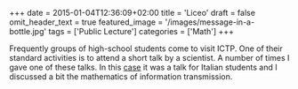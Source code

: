 +++
date = 2015-01-04T12:36:09+02:00
title = 'Liceo'
draft = false
omit_header_text = true
featured_image = '/images/message-in-a-bottle.jpg'
tags = ['Public Lecture']
categories = ['Math']
+++

Frequently groups of high-school students come to visit ICTP. One of
their standard activities is to attend a short talk by a scientist.
A number of times I gave one of these talks. In this
[case](/pdf/15-liceo-talk.pdf) it was a talk for Italian students and
I discussed a bit the mathematics of information transmission.

